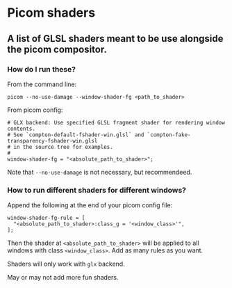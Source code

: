 # Picom shaders
## A list of GLSL shaders meant to be use alongside the picom compositor.

### How do I run these?
From the command line:
```
picom --no-use-damage --window-shader-fg <path_to_shader>
```
From picom config: 
```
# GLX backend: Use specified GLSL fragment shader for rendering window contents.        
# See `compton-default-fshader-win.glsl` and `compton-fake-transparency-fshader-win.glsl
# in the source tree for examples.    
#    
window-shader-fg = "<absolute_path_to_shader>";
``` 

Note that `--no-use-damage` is not necessary, but recommendeed.

### How to run different shaders for different windows?
Append the following at the end of your picom config file:
```
window-shader-fg-rule = [
  "<absolute_path_to_shader>:class_g = '<window_class>'",
];
```
Then the shader at `<absolute_path_to_shader>` will be applied to all windows with class `<window_class>`.
Add as many rules as you want.


Shaders will only work with `glx` backend.

May or may not add more fun shaders.
